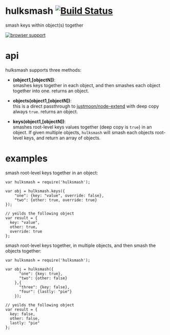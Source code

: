 # hulksmash [![Build Status](https://travis-ci.org/bengreenier/hulksmash.svg)](https://travis-ci.org/bengreenier/hulksmash)
smash keys within object(s) together

[![browser support](https://ci.testling.com/bengreenier/hulksmash.png)
](https://ci.testling.com/bengreenier/hulksmash)

# api

hulksmash supports three methods:

  + __(object1,[objectN])__:  
    smashes keys together in each object, and then smashes each object together into one. returns an object.

  + __objects(object1,[objectN])__:  
    this is a direct passthrough to [justmoon/node-extend](https://github.com/justmoon/node-extend) with deep copy always `true`. returns an object.

  + __keys(object1,[objectN])__:  
    smashes root-level keys values together (deep copy is `true`) in an object. If given multiple objects, `hulksmash` will smash each objects root-level keys, and return an array of objects.


# examples

smash root-level keys together in an object:

```
var hulksmash = require('hulksmash');

var obj = hulksmash.keys({
    "one": {key: "value", override: false},
    "two": {other: true, override: true}
});

// yeilds the following object
var result = {
  key: "value",
  other: true,
  override: true
};

```

smash root-level keys together, in multiple objects, and then smash the objects together:

```
var hulksmash = require('hulksmash');

var obj = hulksmash({
      "one": {key: true},
      "two": {other: false}
    },{
      "three": {key: false},
      "four": {lastly: "pie"}
    });

// yeilds the following object
var result = {
  key: false,
  other: false,
  lastly: "pie"
};
```

